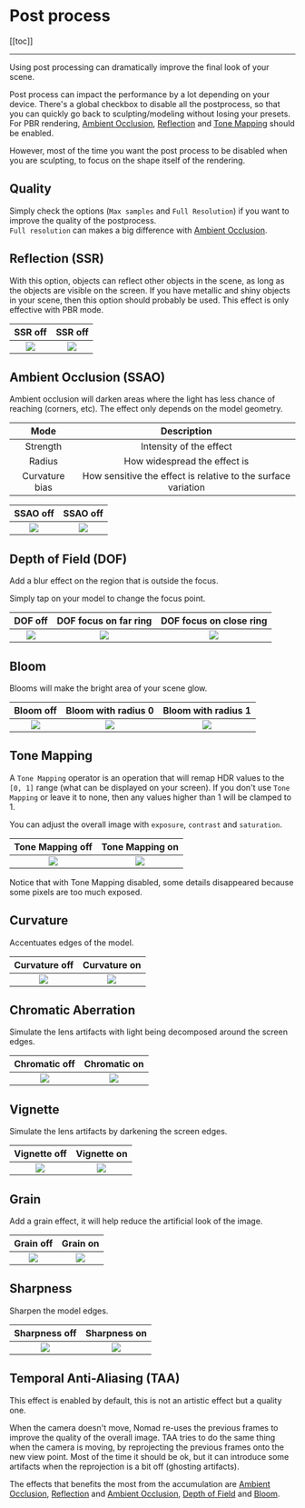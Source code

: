 # Post process

[[toc]]

---

Using post processing can dramatically improve the final look of your scene.

Post process can impact the performance by a lot depending on your device.
There's a global checkbox to disable all the postprocess, so that you can quickly go back to sculpting/modeling without losing your presets.
For PBR rendering, [Ambient Occlusion](#ambient-occlusion-ssao), [Reflection](#reflection-ssr) and [Tone Mapping](#tone-mapping) should be enabled.

However, most of the time you want the post process to be disabled when you are sculpting, to focus on the shape itself of the rendering.


## Quality
Simply check the options (`Max samples` and `Full Resolution`) if you want to improve the quality of the postprocess.  
`Full resolution` can makes a big difference with [Ambient Occlusion](#ambient-occlusion-ssao).


## Reflection (SSR)
With this option, objects can reflect other objects in the scene, as long as the objects are visible on the screen.
If you have metallic and shiny objects in your scene, then this option should probably be used.
This effect is only effective with PBR mode.


| SSR off                    | SSR off |
| :---:                      |:---:                    |
|![](./images/ssr-off.jpg)  | ![](./images/ssr-on.jpg) |


## Ambient Occlusion (SSAO)
Ambient occlusion will darken areas where the light has less chance of reaching (corners, etc).
The effect only depends on the model geometry.

| Mode           | Description            |
| :---:          | :---:                  |
| Strength       | Intensity of the effect         |
| Radius         | How widespread the effect is    |
| Curvature bias | How sensitive the effect is relative to the surface variation |


| SSAO off                   | SSAO off |
| :---:                      |:---:                      |
|![](./images/ssao-off.jpg)  | ![](./images/ssao-on.jpg) |


## Depth of Field (DOF)
Add a blur effect on the region that is outside the focus.

Simply tap on your model to change the focus point.

| DOF off                   | DOF focus on far ring     | DOF focus on close ring  |
| :---:                     |:---:                      |:---:                     |
|![](./images/dof-off.jpg)  |![](./images/dof-near.jpg) |![](./images/dof-far.jpg) |


## Bloom
Blooms will make the bright area of your scene glow.

| Bloom off                  | Bloom with radius 0       | Bloom with radius 1  |
| :---:                      |:---:                      |:---:                     |
|![](./images/bloom-off.jpg) |![](./images/bloom-r0.jpg) |![](./images/bloom-r1.jpg) |


## Tone Mapping
A `Tone Mapping` operator is an operation that will remap HDR values to the `[0, 1]` range (what can be displayed on your screen).
If you don't use `Tone Mapping` or leave it to none, then any values higher than 1 will be clamped to 1.

You can adjust the overall image with `exposure`, `contrast` and `saturation`.

| Tone Mapping off                  | Tone Mapping on   |
| :---:                      |:---:                    |
|![](./images/tone-off.jpg) |![](./images/tone-on.jpg) |

Notice that with Tone Mapping disabled, some details disappeared because some pixels are too much exposed.


## Curvature
Accentuates edges of the model.

| Curvature off              | Curvature on   |
| :---:                      |:---:                    |
|![](./images/curvature-off.jpg)  |![](./images/curvature-on.jpg) |


## Chromatic Aberration
Simulate the lens artifacts with light being decomposed around the screen edges.

| Chromatic off              | Chromatic on   |
| :---:                      |:---:                    |
|![](./images/chroma-off.jpg)  |![](./images/chroma-on.jpg) |


## Vignette
Simulate the lens artifacts by darkening the screen edges.

| Vignette off              | Vignette on   |
| :---:                      |:---:                    |
|![](./images/vignette-off.jpg)  |![](./images/vignette-on.jpg) |

## Grain
Add a grain effect, it will help reduce the artificial look of the image.

| Grain off                  | Grain on   |
| :---:                      |:---:                    |
|![](./images/grain-off.jpg)  |![](./images/grain-on.jpg) |


## Sharpness
Sharpen the model edges.

| Sharpness off                  | Sharpness on   |
| :---:                      |:---:                    |
|![](./images/sharpen-off.jpg)  |![](./images/sharpen-on.jpg) |


## Temporal Anti-Aliasing (TAA)
This effect is enabled by default, this is not an artistic effect but a quality one.

When the camera doesn't move, Nomad re-uses the previous frames to improve the quality of the overall image.
TAA tries to do the same thing when the camera is moving, by reprojecting the previous frames onto the new view point.
Most of the time it should be ok, but it can introduce some artifacts when the reprojection is a bit off (ghosting artifacts).

The effects that benefits the most from the accumulation are [Ambient Occlusion](#ambient-occlusion-ssao), [Reflection](#reflection-ssr) and [Ambient Occlusion](#ambient-occlusion-ssao), [Depth of Field](#dof) and [Bloom](#bloom).

